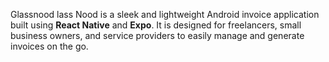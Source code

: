 Glassnood
lass Nood is a sleek and lightweight Android invoice application built using **React Native** and **Expo**. It is designed for freelancers, small business owners, and service providers to easily manage and generate invoices on the go.
